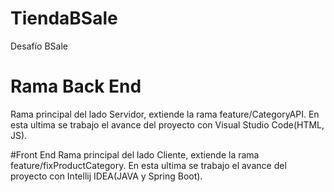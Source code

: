 # TiendaBSale
Desafío BSale

# Rama Back End 
Rama principal del lado Servidor, extiende la rama feature/CategoryAPI. En esta ultima se trabajo el avance del proyecto con Visual Studio Code(HTML, JS).

#Front End
Rama principal del lado Cliente, extiende la rama feature/fixProductCategory. En esta ultima se trabajo el avance del proyecto con Intellij IDEA(JAVA y Spring Boot).




